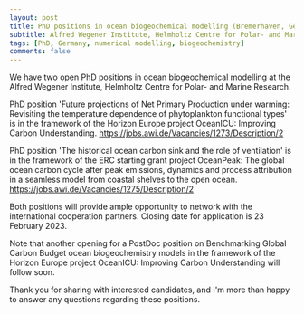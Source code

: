 ```yaml
---
layout: post
title: PhD positions in ocean biogeochemical modelling (Bremerhaven, Germany)
subtitle: Alfred Wegener Institute, Helmholtz Centre for Polar- and Marine Research
tags: [PhD, Germany, numerical modelling, biogeochemistry]
comments: false
---
```

We have two open PhD positions in ocean biogeochemical modelling at the
Alfred Wegener Institute, Helmholtz Centre for Polar- and Marine Research.

PhD position 'Future projections of Net Primary Production under warming:
Revisiting the temperature dependence of phytoplankton functional types' is
in the framework of the Horizon Europe project OceanICU: Improving Carbon
Understanding. https://jobs.awi.de/Vacancies/1273/Description/2

PhD position 'The historical ocean carbon sink and the role of ventilation'
is in the framework of the ERC starting grant project OceanPeak: The global
ocean carbon cycle after peak emissions, dynamics and process attribution
in a seamless model from coastal shelves to the open ocean.
https://jobs.awi.de/Vacancies/1275/Description/2

Both positions will provide ample opportunity to network with the
international cooperation partners. Closing date for application is 23
February 2023.

Note that another opening for a PostDoc position on Benchmarking Global
Carbon Budget ocean biogeochemistry models in the framework of the Horizon
Europe project OceanICU: Improving Carbon Understanding will follow soon.

Thank you for sharing with interested candidates, and I'm more than happy
to answer any questions regarding these positions.
